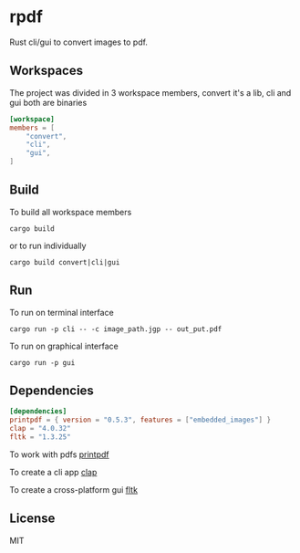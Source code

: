 # rpdf
Rust cli/gui to convert images to pdf.

## Workspaces
The project was divided in 3 workspace members,
convert it's a lib, cli and gui both are binaries
```toml
[workspace]
members = [
    "convert",
    "cli",
    "gui",
]
```

## Build
To build all workspace members
```shell
cargo build 
```
or to run individually
```shell
cargo build convert|cli|gui
```

## Run
To run on terminal interface
```shell
cargo run -p cli -- -c image_path.jgp -- out_put.pdf
```

To run on graphical interface
```shell
cargo run -p gui
```
## Dependencies

```toml
[dependencies]
printpdf = { version = "0.5.3", features = ["embedded_images"] }
clap = "4.0.32"
fltk = "1.3.25"
```

To work with pdfs [printpdf](https://github.com/fschutt/printpdf)

To create a cli app [clap](https://github.com/clap-rs/clap)

To create a cross-platform gui [fltk](https://github.com/fltk-rs/fltk-rs)


## License

MIT
